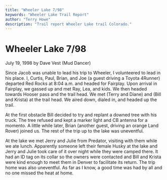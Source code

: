 ```yaml
---
title: "Wheeler Lake 7/98"
keywords: "Wheeler Lake Trail Report"
author: "Terry Howe"
description: "Trail report Wheeler Lake trail Colorado."
---
```

# Wheeler Lake 7/98

July 19, 1998
by Dave Vest (Mud Dancer)

Since Jacob was unable to lead his trip to Wheeler, I volunteered to lead in his place. I, Curtis, Paul, Brian, and Joe (a guest driving a Toyota 4Runner) departed Red Rocks at 8:04 a.m. and headed for Fairplay. Upon arrival in Fairplay, we gassed up and met Ray, Lea, and kids. We then headed towards Hooser pass and the trail head. We met (Terry and Diane) and (Bill and Krista) at the trail head. We aired down, dialed in, and headed up the trail.

At the first obstacle Bill decided to try and replant a downed tree with his truck. The tree refused and kept a marker light and CB antenna for a momento. A little while later, Brian (another guest, driving an orange Land Rover) joined us. The rest of the trip up to the lake was uneventful.

At the lake we met Jerry and Julie from Predator, visiting with them while we ate lunch. Apparently someone left their female Husky at the lake and Jerry and Julie took care of it over night while they were camped there. It had an ID tag on its collar so the owners were contacted and Bill and Krista were kind enough to meet them in Denver to facilitate its return. The trip home was also uneventful. As far as I know, a good time was had by all and no one missed the heat at home.